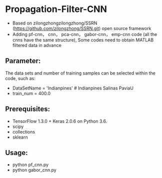 # Propagation-Filter-CNN
- Based on zilongzhongzilongzhong/SSRN (https://github.com/zilongzhong/SSRN.git) open source framework
- Adding pf-cnn， cnn， pca-cnn， gabor-cnn， emp-cnn code (all the cnns have the same structure), Some codes need to obtain MATLAB filtered data in advance

## Parameter:
The data sets and  number of training samples can be selected within the code, such as:
- DataSetName = 'Indianpines'      # Indianpines  Salinas  PaviaU
- train_num = 400.0

## Prerequisites:
- TensorFlow 1.3.0 + Keras 2.0.6 on Python 3.6.
- scipy
- collections
- sklearn

## Usage:
- python pf_cnn.py     
- python gabor_cnn.py
